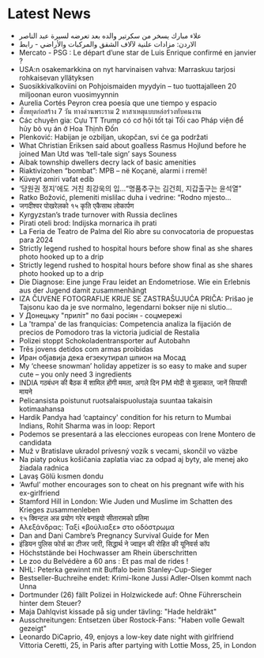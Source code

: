 # Latest News
-  علاء مبارك يسخر من سكرتير والده بعد تعرضه لسيرة عبد الناصر
-  الاردن: مزادات علنية لآلاف الشقق والمركبات والأراضي - رابط
-  Mercato - PSG : Le départ d’une star de Luis Enrique confirmé en janvier ?
-  USA:n osakemarkkina on nyt harvinaisen vahva: Marraskuu tarjosi rohkaisevan yllätyksen
-  Suosikkivalkoviini on Pohjoismaiden myydyin – tuo tuottajalleen 20 miljoonan euron vuosimyynnin
-  Aurelia Cortés Peyron crea poesía que une tiempo y espacio
-  สั่งหยุดก่อสร้าง 7 วัน ทางด่วนพระราม 2 หาสาเหตุแบบหล่อร่วงทับคนงาน
-  Các chuyên gia: Cựu TT Trump có cơ hội tốt tại Tối cao Pháp viện để hủy bỏ vụ án ở Hoa Thịnh Đốn
-  Plenković: Habijan je ozbiljan, ukopčan, svi će ga podržati
-  What Christian Eriksen said about goalless Rasmus Hojlund before he joined Man Utd was ‘tell-tale sign’ says Souness
-  Aibak township dwellers decry lack of basic amenities
-  Riaktivizohen “bombat”: MPB – në Koçanë, alarmi i rremë!
-  Küveyt əmiri vəfat edib
-  ‘당원권 정지’에도 거친 최강욱의 입…“명품추구는 김건희, 지갑출구는 윤석열”
-  Ratko Božović, plemeniti mislilac duha i vedrine: “Rodno mjesto...
-  जगदीश्वर पोखरेलको १५ कृति एकैसाथ लोकार्पण
-  Kyrgyzstan’s trade turnover with Russia declines
-  Pirati oteli brod: Indijska mornarica ih prati
-  La Feria de Teatro de Palma del Río abre su convocatoria de propuestas para 2024
-  Strictly legend rushed to hospital hours before show final as she shares photo hooked up to a drip
-  Strictly legend rushed to hospital hours before show final as she shares photo hooked up to a drip
-  Die Diagnose: Eine junge Frau leidet an Endometriose. Wie ein Erlebnis aus der Jugend damit zusammenhängt
-  IZA ČUVENE FOTOGRAFIJE KRIJE SE ZASTRAŠUJUĆA PRIČA: Prišao je Tajsonu kao da je sve normalno, legendarni bokser nije ni slutio...
-  У Донецьку "приліт" по базі росіян - соцмережі
-  La 'trampa' de las franquicias: Competencia analiza la fijación de precios de Pomodoro tras la victoria judicial de Restalia
-  Polizei stoppt Schokoladentransporter auf Autobahn
-  Três jovens detidos com armas proibidas
-  Иран објавија дека егзекутирал шпион на Мосад
-  My ‘cheese snowman’ holiday appetizer is so easy to make and super cute – you only need 3 ingredients
-  INDIA गठबंधन की बैठक में शामिल होंगी ममता, अगले दिन PM मोदी से मुलाकात, जानें सियासी मायने
-  Pelicansista poistunut ruotsalaispuolustaja suuntaa takaisin kotimaahansa
-  Hardik Pandya had ‘captaincy' condition for his return to Mumbai Indians, Rohit Sharma was in loop: Report
-  Podemos se presentará a las elecciones europeas con Irene Montero de candidata
-  Muž v Bratislave ukradol prívesný vozík s vecami, skončil vo väzbe
-  Na piaty pokus košičania zaplatia viac za odpad aj byty, ale menej ako žiadala radnica
-  Lavaş Gölü kısmen dondu
-  ‘Awful’ mother encourages son to cheat on his pregnant wife with his ex-girlfriend
-  Stamford Hill in London: Wie Juden und Muslime im Schatten des Krieges zusammenleben
-  ९५ क्विन्टल अन्न प्रयोग गरेर बनाइयो सीतारामको प्रतिमा
-  Αλεξάνδρας: Ταξί «βούλιαξε» στο οδόστρωμα
-  Dan and Dani Cambre’s Pregnancy Survival Guide for Men
-  इंडियन पुलिस फोर्स का टीजर जारी, सिद्धार्थ ने ज्वाइन की रोहित की यूनिवर्स कॉप
-  Höchststände bei Hochwasser am Rhein überschritten
-  Le zoo du Belvédère a 60 ans : Et pas mal de rides !
-  NHL: Peterka gewinnt mit Buffalo beim Stanley-Cup-Sieger
-  Bestseller-Buchreihe endet: Krimi-Ikone Jussi Adler-Olsen kommt nach Unna
-  Dortmunder (26) fällt Polizei in Holzwickede auf: Ohne Führerschein hinter dem Steuer?
-  Maja Dahlqvist kissade på sig under tävling: "Hade heldräkt"
-  Ausschreitungen: Entsetzen über Rostock-Fans: "Haben volle Gewalt gezeigt"
-  Leonardo DiCaprio, 49, enjoys a low-key date night with girlfriend Vittoria Ceretti, 25, in Paris after partying with Lottie Moss, 25, in London
